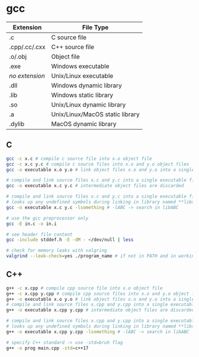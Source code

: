 # gcc

| Extension | File Type |
|---|---|
| .c | C source file |
| .cpp/.cc/.cxx | C++ source file |
| .o/.obj | Object file |
| .exe | Windows executable |
| *no extension* | Unix/Linux executable |
| .dll | Windows dynamic library |
| .lib | Windows static library |
| .so | Unix/Linux dynamic library |
| .a | Unix/Linux/MacOS static library |
| .dylib | MacOS dynamic library |

## C
```bash
gcc -c x.c # compile c source file into x.o object file
gcc -c x.c y.c # compile c source files into x.o and y.o object files
gcc -o executable x.o y.o # link object files x.o and y.o into a single executable file

# compile and link source files x.c and y.c into a single executable file
gcc -o executable x.c y.c # intermediate object files are discarded

# compile and link source files x.c and y.c into a single executable file
# looks up any undefined symbols during linking in library named **libsomething**.
gcc -o executable x.c y.c -lsomething # -lABC -> search in libABC

# use the gcc preprocessor only
gcc -E in.c -o in.i

# see header file content
gcc -include stddef.h -E -dM - </dev/null | less

# check for memory leaks with valgring
valgrind --leak-check=yes ./program_name # if not in PATH and in working dir
```

## C++
```bash
g++ -c x.cpp # compile cpp source file into x.o object file
g++ -c x.cpp y.cpp # compile cpp source files into x.o and y.o object files
g++ -o executable x.o y.o # link object files x.o and y.o into a single executable file
# compile and link source files x.cpp and y.cpp into a single executable file
g++ -o executable x.cpp y.cpp # intermediate object files are discarded

# compile and link source files x.cpp and y.cpp into a single executable file
# looks up any undefined symbols during linking in library named **libsomething**
g++ -o executable x.cpp y.cpp -lsomething # -lABC -> search in libABC

# specify C++ standard -> use -std=bruh flag
g++ -o prog main.cpp -std=c++17
```